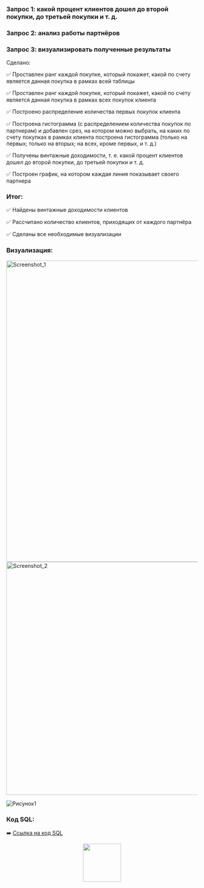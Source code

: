 ### Запрос 1:	какой процент клиентов дошел до второй покупки, до третьей покупки и т. д.

### Запрос 2:	анализ работы партнёров

### Запрос 3: визуализировать полученные результаты

Сделано:

:white_check_mark: Проставлен ранг каждой покупке, который покажет, какой по счету является данная покупка в рамках всей таблицы

:white_check_mark: Проставлен ранг каждой покупке, который покажет, какой по счету является данная покупка в рамках всех покупок клиента

:white_check_mark: Построено распределение количества первых покупок клиента

:white_check_mark: Построена гистограмма (с распределением количества покупок по партнерам) и добавлен срез, на котором можно выбрать, на каких по счету покупках в рамках клиента построена гистограмма (только на первых; только на вторых; на всех, кроме первых, и т. д.)

:white_check_mark: Получены винтажные доходимости, т. е. какой процент клиентов дошел до второй покупки, до третьей покупки и т. д.

:white_check_mark: Построен график, на котором каждая линия показывает своего партнера
 
### Итог:	

:white_check_mark: Найдены винтажные доходимости клиентов

:white_check_mark: Рассчитано количество клиентов, приходящих от каждого партнёра

:white_check_mark: Сделаны все необходимые визуализации

### Визуализация:

<img width="792" alt="Screenshot_1" src="https://github.com/Ulyana-Navros/Project-3/assets/139130975/35de04a3-74c7-49a2-b8be-37bb9878fa2d">

<img width="613" alt="Screenshot_2" src="https://github.com/Ulyana-Navros/Project-3/assets/139130975/7d6a43a7-7bdf-4c70-996e-cedb938a1ab6">

![Рисунок1](https://github.com/Ulyana-Navros/Project-3/assets/139130975/11c8d62d-c577-4b2c-8ccf-7b807e673852)


### Код SQL:

:arrow_right: <a href="https://github.com/Ulyana-Navros/Project-3/blob/main/%D0%9A%D0%BE%D0%B4%20SQL">Ссылка на код SQL</a>

<div id="header" align="center">
  <img src="https://media.giphy.com/media/M9gbBd9nbDrOTu1Mqx/giphy.gif" width="100"/>
</div>
